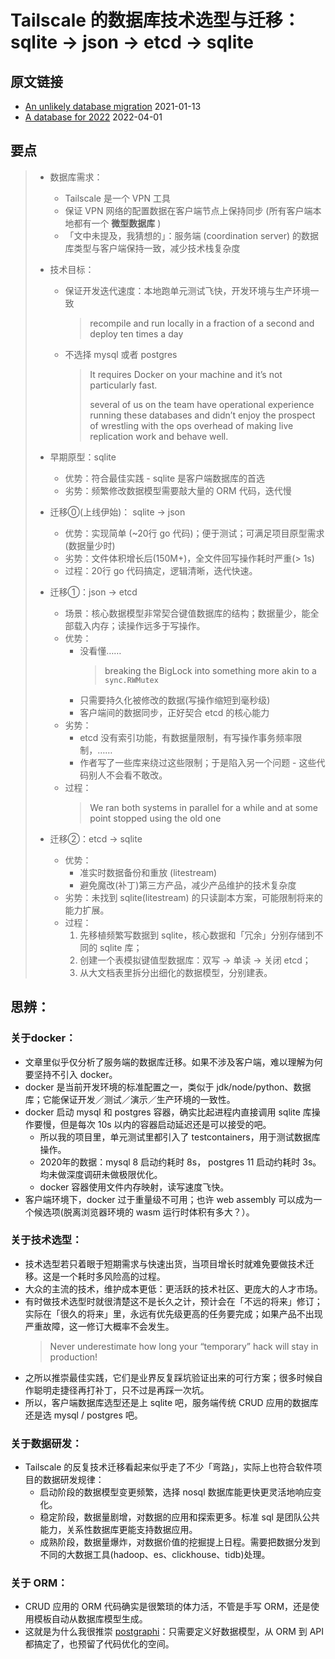 # Tailscale 的数据库技术选型与迁移：sqlite → json → etcd → sqlite

## 原文链接
- [An unlikely database migration](https://tailscale.com/blog/an-unlikely-database-migration/) 2021-01-13
- [A database for 2022](https://tailscale.com/blog/database-for-2022/) 2022-04-01

## 要点
> - 数据库需求：
>   - Tailscale 是一个 VPN 工具
>   - 保证 VPN 网络的配置数据在客户端节点上保持同步 (所有客户端本地都有一个 **微型数据库** )
>   - 「文中未提及，我猜想的」：服务端 (coordination server) 的数据库类型与客户端保持一致，减少技术栈复杂度
>
> - 技术目标：
>    - 保证开发迭代速度：本地跑单元测试飞快，开发环境与生产环境一致
>       > recompile and run locally in a fraction of a second and deploy ten times a day
>
>   - 不选择 mysql 或者 postgres
>       > It requires Docker on your machine and it’s not particularly fast.
>       >
>       > several of us on the team have operational experience running these databases and didn’t enjoy the prospect of wrestling with the ops overhead of making live replication work and behave well.
>
> - 早期原型：sqlite
>   - 优势：符合最佳实践 - sqlite 是客户端数据库的首选
>   - 劣势：频繁修改数据模型需要敲大量的 ORM 代码，迭代慢
>
> - 迁移⓪(上线伊始)： sqlite → json
>   - 优势：实现简单 (~20行 go 代码)；便于测试；可满足项目原型需求(数据量少时)
>   - 劣势：文件体积增长后(150M+)，全文件回写操作耗时严重(> 1s)
>   - 过程：20行 go 代码搞定，逻辑清晰，迭代快速。
>
> - 迁移①：json → etcd
>   - 场景：核心数据模型非常契合键值数据库的结构；数据量少，能全部载入内存；读操作远多于写操作。
>   - 优势：
>       - 没看懂……
>           > breaking the BigLock into something more akin to a `sync.RWMutex`
>       - 只需要持久化被修改的数据(写操作缩短到毫秒级)
>       - 客户端间的数据同步，正好契合 etcd 的核心能力
>   - 劣势：
>       - etcd 没有索引功能，有数据量限制，有写操作事务频率限制，……
>       - 作者写了一些库来绕过这些限制；于是陷入另一个问题 - 这些代码别人不会看不敢改。
>   - 过程：
>       > We ran both systems in parallel for a while and at some point stopped using the old one
>
> - 迁移②：etcd → sqlite
>   - 优势：
>       - 准实时数据备份和重放 (litestream)
>       - 避免魔改(补丁)第三方产品，减少产品维护的技术复杂度
>   - 劣势：未找到 sqlite(litestream) 的只读副本方案，可能限制将来的能力扩展。
>   - 过程：
>       1. 先移植频繁写数据到 sqlite，核心数据和「冗余」分别存储到不同的 sqlite 库；
>       1. 创建一个表模拟键值型数据库：双写 → 单读 → 关闭 etcd；
>       1. 从大文档表里拆分出细化的数据模型，分别建表。

## 思辨：
### 关于docker：
- 文章里似乎仅分析了服务端的数据库迁移。如果不涉及客户端，难以理解为何要坚持不引入 docker。
- docker 是当前开发环境的标准配置之一，类似于 jdk/node/python、数据库；它能保证开发／测试／演示／生产环境的一致性。
- docker 启动 mysql 和 postgres 容器，确实比起进程内直接调用 sqlite 库操作要慢，但是每次 10s 以内的容器启动延迟还是可以接受的吧。
    - 所以我的项目里，单元测试里都引入了 testcontainers，用于测试数据库操作。
    - 2020年的数据：mysql 8 启动约耗时 8s， postgres 11 启动约耗时 3s。均未做深度调研未做极限优化。
    - docker 容器使用文件内存映射，读写速度飞快。
- 客户端环境下，docker 过于重量级不可用；也许 web assembly 可以成为一个候选项(脱离浏览器环境的 wasm 运行时体积有多大？）。

### 关于技术选型：
- 技术选型若只着眼于短期需求与快速出货，当项目增长时就难免要做技术迁移。这是一个耗时多风险高的过程。
- 大众的主流的技术，维护成本更低：更活跃的技术社区、更庞大的人才市场。
- 有时做技术选型时就很清楚这不是长久之计，预计会在「不远的将来」修订；实际在「很久的将来」里，永远有优先级更高的任务要完成；如果产品不出现严重故障，这一修订大概率不会发生。
    > Never underestimate how long your “temporary” hack will stay in production!
- 之所以推崇最佳实践，它们是业界反复踩坑验证出来的可行方案；很多时候自作聪明走捷径再打补丁，只不过是再踩一次坑。
- 所以，客户端数据库选型还是上 sqlite 吧，服务端传统 CRUD 应用的数据库还是选 mysql / postgres 吧。

### 关于数据研发：
- Tailscale 的反复技术迁移看起来似乎走了不少「弯路」，实际上也符合软件项目的数据研发规律：
    - 启动阶段的数据模型变更频繁，选择 nosql 数据库能更快更灵活地响应变化。
    - 稳定阶段，数据量剧增，对数据的应用和探索更多。标准 sql 是团队公共能力，关系性数据库更能支持数据应用。
    - 成熟阶段，数据量爆炸，对数据价值的挖掘提上日程。需要把数据分发到不同的大数据工具(hadoop、es、clickhouse、tidb)处理。

### 关于 ORM：
- CRUD 应用的 ORM 代码确实是很繁琐的体力活，不管是手写 ORM，还是使用模板自动从数据库模型生成。
- 这就是为什么我很推崇 [postgraphi](https://www.graphile.org/postgraphile/)：只需要定义好数据模型，从 ORM 到 API 都搞定了，也预留了代码优化的空间。
